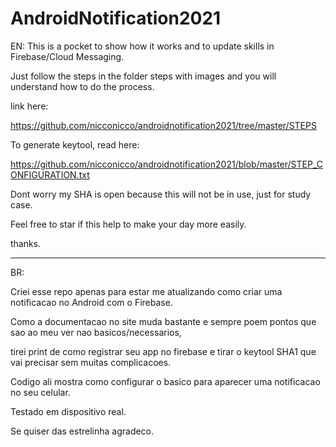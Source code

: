 # AndroidNotification2021

EN:
This is a pocket to show how it works and to update skills in Firebase/Cloud Messaging.

Just follow the steps in the folder steps with images and you will understand how to do the process.

link here: 

https://github.com/nicconicco/androidnotification2021/tree/master/STEPS

To generate keytool, read here:

https://github.com/nicconicco/androidnotification2021/blob/master/STEP_CONFIGURATION.txt

Dont worry my SHA is open because this will not be in use, just for study case.

Feel free to star if this help to make your day more easily.

thanks.

------------------------

BR:

Criei esse repo apenas para estar me atualizando como criar uma notificacao no Android com o Firebase. 

Como a documentacao no site muda bastante e sempre poem pontos que sao ao meu ver nao basicos/necessarios, 

tirei print de como registrar seu app no firebase e tirar o keytool SHA1 que vai precisar sem muitas complicacoes.

Codigo ali mostra como configurar o basico para aparecer uma notificacao no seu celular.

Testado em dispositivo real.

Se quiser das estrelinha agradeco.
